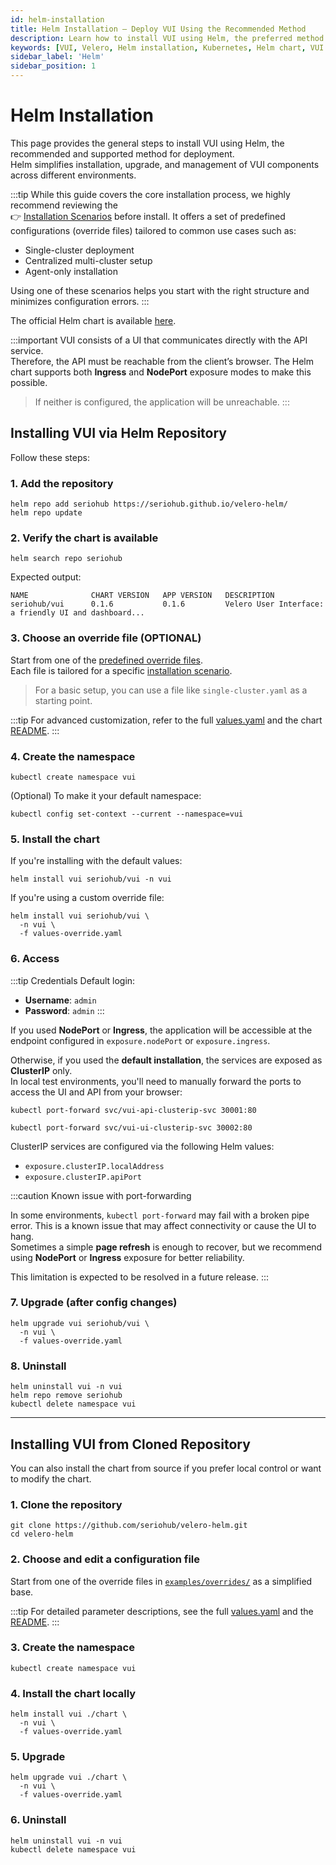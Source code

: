 ```yaml
---
id: helm-installation
title: Helm Installation – Deploy VUI Using the Recommended Method
description: Learn how to install VUI using Helm, the preferred method for managing deployments. This guide covers core steps and links to scenario-specific configurations for single or multi-cluster environments.
keywords: [VUI, Velero, Helm installation, Kubernetes, Helm chart, VUI deployment, override files, installation guide]
sidebar_label: 'Helm'
sidebar_position: 1
---
```


# Helm Installation

This page provides the general steps to install VUI using Helm, the recommended and supported method for deployment.  
Helm simplifies installation, upgrade, and management of VUI components across different environments.

:::tip
While this guide covers the core installation process, we highly recommend reviewing the  
👉 [Installation Scenarios](/docs/getting-started/installation/scenarios/installation-scenarios) before install.
It offers a set of predefined configurations (override files) tailored to common use cases such as:

- Single-cluster deployment
- Centralized multi-cluster setup
- Agent-only installation

Using one of these scenarios helps you start with the right structure and minimizes configuration errors.
:::

The official Helm chart is available [here](https://github.com/seriohub/velero-helm).

:::important
VUI consists of a UI that communicates directly with the API service.  
Therefore, the API must be reachable from the client’s browser. The Helm chart supports both **Ingress** and **NodePort** exposure modes to make this possible.

> If neither is configured, the application will be unreachable.
:::

## Installing VUI via Helm Repository

Follow these steps:

### 1. Add the repository

``` shell
helm repo add seriohub https://seriohub.github.io/velero-helm/
helm repo update
```

### 2. Verify the chart is available

``` shell
helm search repo seriohub
```

Expected output:

``` shell
NAME              CHART VERSION   APP VERSION   DESCRIPTION
seriohub/vui      0.1.6           0.1.6         Velero User Interface: a friendly UI and dashboard...
```

### 3. Choose an override file (OPTIONAL)

Start from one of the [predefined override files](https://github.com/seriohub/velero-helm/tree/main/examples/overrides).  
Each file is tailored for a specific [installation scenario](/docs/getting-started/installation/scenarios/installation-scenarios#list-of-available-override-files).

> For a basic setup, you can use a file like `single-cluster.yaml` as a starting point.

:::tip
For advanced customization, refer to the full [values.yaml](https://github.com/seriohub/velero-helm/blob/main/chart/values.yaml) and the chart [README](https://github.com/seriohub/velero-helm/tree/main/chart).
:::

### 4. Create the namespace

``` shell
kubectl create namespace vui
```

(Optional) To make it your default namespace:

``` shell
kubectl config set-context --current --namespace=vui
```

### 5. Install the chart

If you're installing with the default values:

```shell
helm install vui seriohub/vui -n vui
```

If you're using a custom override file:

```shell
helm install vui seriohub/vui \
  -n vui \
  -f values-override.yaml
```

### 6. Access

:::tip Credentials
Default login:

- **Username**: `admin`
- **Password**: `admin`
:::

If you used **NodePort** or **Ingress**, the application will be accessible at the endpoint configured in `exposure.nodePort` or `exposure.ingress`.

Otherwise, if you used the **default installation**, the services are exposed as **ClusterIP** only.  
In local test environments, you'll need to manually forward the ports to access the UI and API from your browser:

```shell
kubectl port-forward svc/vui-api-clusterip-svc 30001:80
```

```shell
kubectl port-forward svc/vui-ui-clusterip-svc 30002:80
```

ClusterIP services are configured via the following Helm values:

- `exposure.clusterIP.localAddress`
- `exposure.clusterIP.apiPort`

:::caution Known issue with port-forwarding

In some environments, `kubectl port-forward` may fail with a broken pipe error.
This is a known issue that may affect connectivity or cause the UI to hang.  
Sometimes a simple **page refresh** is enough to recover, but we recommend using **NodePort** or **Ingress** exposure for better reliability.

This limitation is expected to be resolved in a future release.
:::

### 7. Upgrade (after config changes)

``` shell
helm upgrade vui seriohub/vui \
  -n vui \
  -f values-override.yaml
```

### 8. Uninstall

``` shell
helm uninstall vui -n vui
helm repo remove seriohub
kubectl delete namespace vui
```

---

## Installing VUI from Cloned Repository

You can also install the chart from source if you prefer local control or want to modify the chart.

### 1. Clone the repository

``` shell
git clone https://github.com/seriohub/velero-helm.git
cd velero-helm
```

### 2. Choose and edit a configuration file

Start from one of the override files in [`examples/overrides/`](https://github.com/seriohub/velero-helm/tree/main/examples/overrides) as a simplified base.

:::tip
For detailed parameter descriptions, see the full [values.yaml](https://github.com/seriohub/velero-helm/blob/main/chart/values.yaml) and the [README](https://github.com/seriohub/velero-helm/tree/main/chart).
:::

### 3. Create the namespace

``` shell
kubectl create namespace vui
```

### 4. Install the chart locally

``` shell
helm install vui ./chart \
  -n vui \
  -f values-override.yaml
```

### 5. Upgrade

``` shell
helm upgrade vui ./chart \
  -n vui \
  -f values-override.yaml
```

### 6. Uninstall

``` shell
helm uninstall vui -n vui
kubectl delete namespace vui
```
